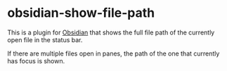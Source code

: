 # obsidian-show-file-path

This is a plugin for [Obsidian](https://obsidian.md/) that shows the full file path of the currently open file in the status bar.

If there are multiple files open in panes, the path of the one that currently has focus is shown.
